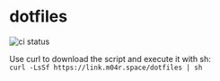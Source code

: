 # dotfiles

![ci status](https://github.com/tkk2112/dotfiles/actions/workflows/standard-run.yml/badge.svg)

Use curl to download the script and execute it with sh:<br/>
`curl -LsSf https://link.m04r.space/dotfiles | sh`
